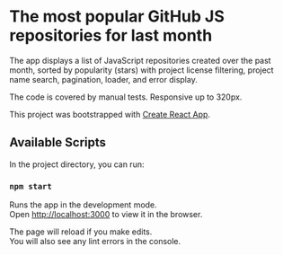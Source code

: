 # The most popular GitHub JS repositories for last month

The app displays a list of JavaScript repositories created over the past month, sorted by popularity (stars) with project license filtering, project name search, pagination, loader, and error display.

The code is covered by manual tests.
Responsive up to 320px.

This project was bootstrapped with [Create React App](https://github.com/facebook/create-react-app).

## Available Scripts

In the project directory, you can run:

### `npm start`

Runs the app in the development mode.<br />
Open [http://localhost:3000](http://localhost:3000) to view it in the browser.

The page will reload if you make edits.<br />
You will also see any lint errors in the console.
